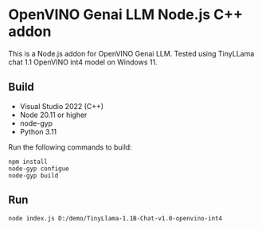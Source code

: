 
# OpenVINO Genai LLM Node.js C++ addon

This is a Node.js addon for OpenVINO Genai LLM.
Tested using TinyLLama chat 1.1 OpenVINO int4 model on Windows 11.

## Build

- Visual Studio 2022 (C++)
- Node 20.11 or higher
- node-gyp
- Python 3.11

Run the following commands to build:

```
npm install
node-gyp configue
node-gyp build
```

## Run

`node index.js D:/demo/TinyLlama-1.1B-Chat-v1.0-openvino-int4`
